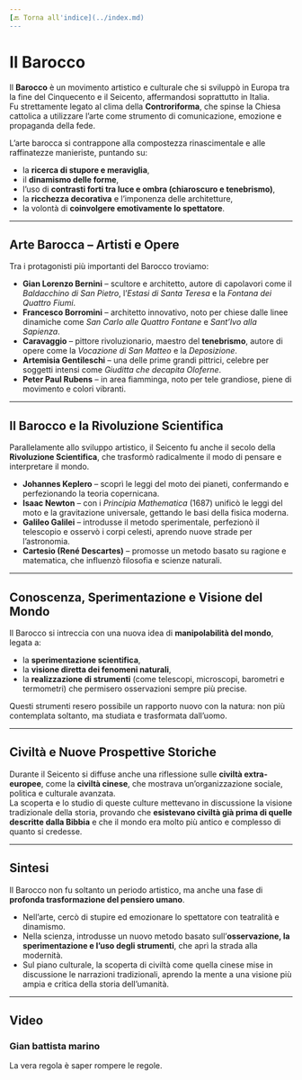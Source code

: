```yaml
---
[🔙 Torna all'indice](../index.md)
---
```


# Il Barocco

Il **Barocco** è un movimento artistico e culturale che si sviluppò in Europa tra la fine del Cinquecento e il Seicento, affermandosi soprattutto in Italia.  
Fu strettamente legato al clima della **Controriforma**, che spinse la Chiesa cattolica a utilizzare l’arte come strumento di comunicazione, emozione e propaganda della fede.

L’arte barocca si contrappone alla compostezza rinascimentale e alle raffinatezze manieriste, puntando su:

- la **ricerca di stupore e meraviglia**,
- il **dinamismo delle forme**,
- l’uso di **contrasti forti tra luce e ombra (chiaroscuro e tenebrismo)**,
- la **ricchezza decorativa** e l’imponenza delle architetture,
- la volontà di **coinvolgere emotivamente lo spettatore**.

---

## Arte Barocca – Artisti e Opere

Tra i protagonisti più importanti del Barocco troviamo:

- **Gian Lorenzo Bernini** – scultore e architetto, autore di capolavori come il _Baldacchino di San Pietro_, l’_Estasi di Santa Teresa_ e la _Fontana dei Quattro Fiumi_.
- **Francesco Borromini** – architetto innovativo, noto per chiese dalle linee dinamiche come _San Carlo alle Quattro Fontane_ e _Sant’Ivo alla Sapienza_.
- **Caravaggio** – pittore rivoluzionario, maestro del **tenebrismo**, autore di opere come la _Vocazione di San Matteo_ e la _Deposizione_.
- **Artemisia Gentileschi** – una delle prime grandi pittrici, celebre per soggetti intensi come _Giuditta che decapita Oloferne_.
- **Peter Paul Rubens** – in area fiamminga, noto per tele grandiose, piene di movimento e colori vibranti.

---

## Il Barocco e la Rivoluzione Scientifica

Parallelamente allo sviluppo artistico, il Seicento fu anche il secolo della **Rivoluzione Scientifica**, che trasformò radicalmente il modo di pensare e interpretare il mondo.

- **Johannes Keplero** – scoprì le leggi del moto dei pianeti, confermando e perfezionando la teoria copernicana.
- **Isaac Newton** – con i _Principia Mathematica_ (1687) unificò le leggi del moto e la gravitazione universale, gettando le basi della fisica moderna.
- **Galileo Galilei** – introdusse il metodo sperimentale, perfezionò il telescopio e osservò i corpi celesti, aprendo nuove strade per l’astronomia.
- **Cartesio (René Descartes)** – promosse un metodo basato su ragione e matematica, che influenzò filosofia e scienze naturali.

---

## Conoscenza, Sperimentazione e Visione del Mondo

Il Barocco si intreccia con una nuova idea di **manipolabilità del mondo**, legata a:

- la **sperimentazione scientifica**,
- la **visione diretta dei fenomeni naturali**,
- la **realizzazione di strumenti** (come telescopi, microscopi, barometri e termometri) che permisero osservazioni sempre più precise.

Questi strumenti resero possibile un rapporto nuovo con la natura: non più contemplata soltanto, ma studiata e trasformata dall’uomo.

---

## Civiltà e Nuove Prospettive Storiche

Durante il Seicento si diffuse anche una riflessione sulle **civiltà extra-europee**, come la **civiltà cinese**, che mostrava un’organizzazione sociale, politica e culturale avanzata.  
La scoperta e lo studio di queste culture mettevano in discussione la visione tradizionale della storia, provando che **esistevano civiltà già prima di quelle descritte dalla Bibbia** e che il mondo era molto più antico e complesso di quanto si credesse.

---

## Sintesi

Il Barocco non fu soltanto un periodo artistico, ma anche una fase di **profonda trasformazione del pensiero umano**.

- Nell’arte, cercò di stupire ed emozionare lo spettatore con teatralità e dinamismo.
- Nella scienza, introdusse un nuovo metodo basato sull’**osservazione, la sperimentazione e l’uso degli strumenti**, che aprì la strada alla modernità.
- Sul piano culturale, la scoperta di civiltà come quella cinese mise in discussione le narrazioni tradizionali, aprendo la mente a una visione più ampia e critica della storia dell’umanità.

---

## Video

### Gian battista marino

La vera regola è saper rompere le regole.
